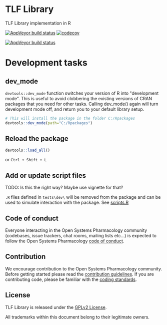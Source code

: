 # TLF Library

TLF Library implementation in R

<!-- badges: start -->

[![AppVeyor build status](https://ci.appveyor.com/api/projects/status/github/Open-Systems-Pharmacology/TLF-Library?branch=develop&svg=true)](https://ci.appveyor.com/project/Open-Systems-Pharmacology/TLF-Library)
[![codecov](https://codecov.io/gh/Open-Systems-Pharmacology/TLF-Library/branch/develop/graph/badge.svg)](https://codecov.io/gh/Open-Systems-Pharmacology/TLF-Library)

[![AppVeyor build status](https://ci.appveyor.com/api/projects/status/github/pchelle/TLF-Library?branch=master&svg=true)](https://ci.appveyor.com/project/pchelle/TLF-Library)
<!-- badges: end -->

# Development tasks

## dev_mode

`devtools::dev_mode` function switches your version of R into "development mode". This is useful to avoid clobbering the existing versions of CRAN packages that you need for other tasks. Calling dev_mode() again will turn development mode off, and return you to your default library setup.

```R
# This will install the package in the folder C:/Rpackages
devtools::dev_mode(path="C:/Rpackages")
```

## Reload the package

```R
devtools::load_all()
```

or `Ctrl + Shift + L`

## Add or update script files

TODO: Is this the right way? Maybe use vignette for that?

`.R` files defined in `tests\dev\` will be removed from the package and can be used to simulate interaction with the package. See [scripts.R](tests/dev/scripts.R)

## Code of conduct

Everyone interacting in the Open Systems Pharmacology community (codebases, issue trackers, chat rooms, mailing lists etc...) is expected to follow the Open Systems Pharmacology [code of conduct](https://github.com/Open-Systems-Pharmacology/Suite/blob/master/CODE_OF_CONDUCT.md).

## Contribution

We encourage contribution to the Open Systems Pharmacology community. Before getting started please read the [contribution guidelines](https://github.com/Open-Systems-Pharmacology/Suite/blob/master/CONTRIBUTING.md). If you are contributing code, please be familiar with the [coding standards](https://github.com/Open-Systems-Pharmacology/Suite/blob/master/CODING_STANDARDS_R.md).

## License

TLF Library is released under the [GPLv2 License](LICENSE).

All trademarks within this document belong to their legitimate owners.
